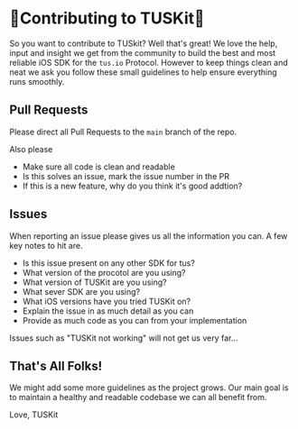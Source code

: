 # 🎉Contributing to TUSKit🎉
  So you want to contribute to TUSkit? Well that's great! We love the help, input and insight we get from the community to build the best and most reliable iOS SDK for the `tus.io` Protocol. 
  However to keep things clean and neat we ask you follow these small guidelines to help ensure everything runs smoothly.

## Pull Requests
  Please direct all Pull Requests to the `main` branch of the repo.
  
  Also please
  
  * Make sure all code is clean and readable
  * Is this solves an issue, mark the issue number in the PR
  * If this is a new feature, why do you think it's good addtion?
    
  
  
## Issues
  When reporting an issue please gives us all the information you can. A few key notes to hit are.
  
  * Is this issue present on any other SDK for tus?
  * What version of the procotol are you using?
  * What version of TUSKit are you using?
  * What sever SDK are you using?
  * What iOS versions have you tried TUSKit on?
  * Explain the issue in as much detail as you can
  * Provide as much code as you can from your implementation  
  
Issues such as "TUSKit not working" will not get us very far... 

## That's All Folks!
  We might add some more guidelines as the project grows. Our main goal is to maintain a healthy and readable codebase we can all benefit from. 
  
  Love,
  TUSKit
  
